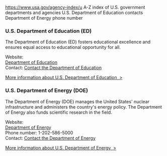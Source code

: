 

https://www.usa.gov/agency-index/u
A-Z index of U.S. government departments and agencies
U.S. Department of Education contacts
Department of Energy phone number

### U.S. Department of Education (ED)

The Department of Education (ED) fosters educational excellence and ensures equal access to educational opportunity for all.

Website:  
[Department of Education](https://www.ed.gov/)  
Contact: [Contact the Department of Education](https://www2.ed.gov/about/contacts/gen/index.html)

[More information about U.S. Department of Education  >](https://www.usa.gov/agencies/u-s-department-of-education)

### U.S. Department of Energy (DOE)

The Department of Energy (DOE) manages the United States' nuclear infrastructure and administers the country's energy policy. The Department of Energy also funds scientific research in the field.

Website:  
[Department of Energy](https://www.energy.gov/)  
Phone number: 1-202-586-5000  
Contact: [Contact the Department of Energy](https://www.energy.gov/contact-us)

[More information about U.S. Department of Energy  >](https://www.usa.gov/agencies/u-s-department-of-energy)
